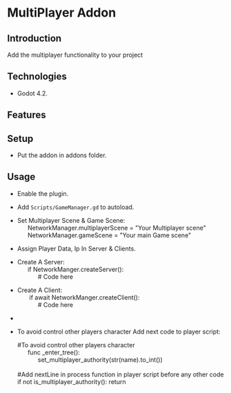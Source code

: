 # MultiPlayer Addon

## Introduction
Add the multiplayer functionality to your project
	

## Technologies

- Godot 4.2.

## Features

	
	

## Setup

- Put the addon in addons folder.

## Usage

- Enable the plugin.
- Add `Scripts/GameManager.gd` to autoload.
- Set Multiplayer Scene &  Game Scene: <br>
   &nbsp;&nbsp;&nbsp;&nbsp;&nbsp;&nbsp;NetworkManager.multiplayerScene = "Your Multiplayer scene"
   &nbsp;&nbsp;&nbsp;&nbsp;&nbsp;&nbsp;NetworkManager.gameScene = "Your main Game scene"
- Assign Player Data, Ip In Server & Clients.
- Create A Server: <br>
		&nbsp;&nbsp;&nbsp;&nbsp;&nbsp;&nbsp;if NetworkManger.createServer(): <br>
		&nbsp;&nbsp;&nbsp;&nbsp;&nbsp;&nbsp;&nbsp;&nbsp;&nbsp;&nbsp;&nbsp;&nbsp;# Code here
- Create A Client: <br>
	&nbsp;&nbsp;&nbsp;&nbsp;&nbsp;&nbsp; if await NetworkManger.createClient():<br>
	&nbsp;&nbsp;&nbsp;&nbsp;&nbsp;&nbsp;&nbsp;&nbsp;&nbsp;&nbsp;&nbsp;&nbsp;# Code here
-
- To avoid control other players character Add next code to player script:<br>

	#To avoid control other players character <br>
	&nbsp;&nbsp;&nbsp;&nbsp;&nbsp;&nbsp;func _enter_tree():<br>
   &nbsp;&nbsp;&nbsp;&nbsp;&nbsp;&nbsp;&nbsp;&nbsp;&nbsp;&nbsp;&nbsp;&nbsp;set_multiplayer_authority(str(name).to_int())<br><br>
	#Add nextLine in process function in player script before any other code <br> 
   	if not is_multiplayer_authority(): return
